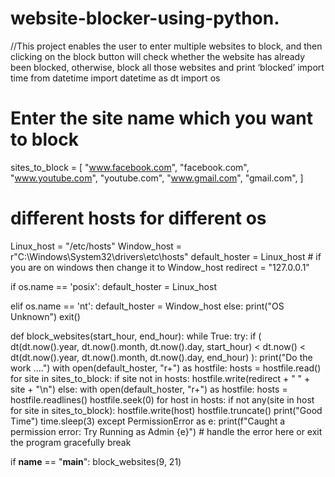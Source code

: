 # website-blocker-using-python.
//This project enables the user to enter multiple websites to block, and then clicking on the block button will check whether the website has already been blocked, otherwise, block all those websites and print ‘blocked’
import time
from datetime import datetime as dt
import os

# Enter the site name which you want to block
sites_to_block = [
    "www.facebook.com",
    "facebook.com",
    "www.youtube.com",
    "youtube.com",
    "www.gmail.com",
    "gmail.com",
]

# different hosts for different os
Linux_host = "/etc/hosts"
Window_host = r"C:\Windows\System32\drivers\etc\hosts"
default_hoster = Linux_host # if you are on windows then change it to Window_host
redirect = "127.0.0.1"


if os.name == 'posix':
    default_hoster = Linux_host

elif os.name == 'nt':
    default_hoster = Window_host
else:
    print("OS Unknown")
    exit()


def block_websites(start_hour, end_hour):
    while True:
        try:
            if (
                    dt(dt.now().year, dt.now().month, dt.now().day, start_hour)
                    < dt.now()
                    < dt(dt.now().year, dt.now().month, dt.now().day, end_hour)
            ):
                print("Do the work ....")
                with open(default_hoster, "r+") as hostfile:
                    hosts = hostfile.read()
                    for site in sites_to_block:
                        if site not in hosts:
                            hostfile.write(redirect + " " + site + "\n")
            else:
                with open(default_hoster, "r+") as hostfile:
                    hosts = hostfile.readlines()
                    hostfile.seek(0)
                    for host in hosts:
                        if not any(site in host for site in sites_to_block):
                            hostfile.write(host)
                    hostfile.truncate()
                print("Good Time")
            time.sleep(3)
        except PermissionError as e:
            print(f"Caught a permission error: Try Running as Admin {e}")
            # handle the error here or exit the program gracefully
            break


if __name__ == "__main__":
    block_websites(9, 21)
